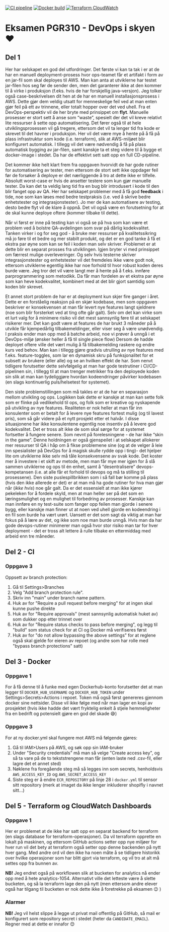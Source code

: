 [![CI pipeline](https://github.com/MagnusHodne/pgr310-exam/actions/workflows/ci.yml/badge.svg)](https://github.com/MagnusHodne/pgr310-exam/actions/workflows/ci.yml)
[![Docker build](https://github.com/MagnusHodne/pgr310-exam/actions/workflows/docker.yml/badge.svg)](https://github.com/MagnusHodne/pgr310-exam/actions/workflows/docker.yml)
[![Terraform CloudWatch](https://github.com/MagnusHodne/pgr310-exam/actions/workflows/cloudwatch_dashboard.yml/badge.svg)](https://github.com/MagnusHodne/pgr310-exam/actions/workflows/cloudwatch_dashboard.yml)

# Eksamen PGR310 - DevOps i skyen :heart:

## Del 1

Her har selskapet en god del utfordringer. Det første vi kan ta tak i er at de har en manuell deployment-prosess hvor 
ops-teamet får et artifakt i form av en jar-fil som skal deployes til AWS. Man kan anta at utviklerne har testet jar-filen 
hos seg før de sender den, men det garanterer ikke at den kommer til å virke i produksjon (f.eks. hvis de har forskjellig 
java-versjon). Jeg tolker også case-beskrivelsen dit hen at de har en manuell installasjonsprosess i AWS. Dette gjør dem 
veldig utsatt for menneskelige feil ved at man enten gjør feil på ett av trinnene, eller totalt hopper over det ved uhell. 
Fra et DevOps-perspektiv vil de her bryte med prinsippet om **flyt**. Manuelle prosesser er stort sett å anse som “waste”, 
spesielt der det vil kreve relativt lite ressurser å sette opp automatisering. Det fører også til at hele utviklingsprosessen 
vil gå tregere, ettersom det vil ta lenger tid fra kode er skrevet til det havner i produksjon. Her vil det være mye å 
hente på å få på plass infrastruktur som kode (i.e. terraform), slik at AWS-miljøet blir konfigurert automatisk. I tillegg 
vil det være nødvendig å få på plass automatisk bygging av jar-filen, samt kanskje ta et steg videre til å bygge et docker-image 
i stedet. Da har de effektivt sett satt opp en full CD-pipeline.

Det kommer ikke helt klart frem fra oppgaven hvorvidt de har gode rutiner for automatisering av tester, men ettersom de 
stort sett ikke oppdager feil før de forsøker å deploye er det nærliggende å tro at dette ikke er tilfelle. Absolutt 
worst-case er hvis de ansetter testere som kun gjør manuelle tester. Da kan det ta veldig lang tid fra en bug blir introdusert 
i kode til den blir fanget opp av QA. Her har selskapet problemer med å få god **feedback** i tide, noe som kan løses med bedre 
testpraksis (i.e. ved å skrive bedre enhetstester og integrasjonstester). Jo mer de kan automatisere av testing, desto bedre 
flyt vil de klare å oppnå. Det vil også være en forutsetning for at de skal kunne deploye oftere (kommer tilbake til dette).

Når vi først er inne på testing kan vi også se på hva som kan være et problem ved å bolstre QA-avdelingen som svar på 
dårlig kodekvalitet. Tanken virker i og for seg god - å bruke mer ressurser på kvalitetssikring må jo føre til et bedre 
og mer stabilt produkt, og det er en god tanke å få et ekstra par øyne som kan se feil i koden man selv skriver. Problemet 
er at dette blir en separat prosses fra utviklingen. Igjen bryter vi med prinsippet om færrest mulige overleveringer. Og 
selv hvis testerne skriver integrasjonstester og enhetstester vil det fremdeles ikke være godt nok, ettersom utviklerne 
egentlig ikke har noe forhold til hvor robust koden deres burde være. Jeg tror det vil være langt mer å hente på å f.eks. 
innføre parprogrammering som metodikk. Da får man fordelen av et ekstra par øyne som kan heve kodekvalitet, kombinert med 
at det blir gjort samtidig som koden blir skrevet.

Et annet stort problem de har er at deployment kun skjer fire ganger i året. Dette er en forståelig reaksjon på en skjør 
kodebase, men som oppgaven beskriver er konsekvensen at man får levert nye features langt sjeldnere (noe som blir forsterket 
ved at ting ofte går galt). Selv om det kan virke som et lurt valg for å minimere risiko vil det mest sannsynlig føre til 
at selskapet risikerer mer. Det kan godt være at features de har brukt 3 måneder på å utvikle får kjempedårlig tilbakemeldinger, 
eller viser seg å være unødvendig. I praksis ender man opp med å batche arbeid, noe vi prøver å unngå i et DevOps-miljø 
(ønsker heller å få til single piece flow) Dersom de hadde deployet oftere ville det vært mulig å få tilbakemelding raskere 
og endre kurs ved behov. Man kan i tillegg gjøre gradvis utrulling av nye features med f.eks. feature-toggles, som lar 
en dynamisk skru på funksjonalitet for et subsett av brukere (eller alle) og se an hvilken effekt de har. Som nenvt 
tidligere forutsetter dette selvfølgelig at man har gode testrutiner i CI/CD-pipelinen sin, i tillegg til at man trenger 
metrikker fra den deployede koden sin slik at man kan tydeliggjøre hvordan kodeendringer påvirker kodebasen (en slags 
kontinuerlig puls/helsetest for systemet).

Den siste problemstillingen som må takles er at de har en separasjon mellom utvikling og ops. Logikken bak dette er 
kanskje at man kan sette folk som er flinke på vedlikehold til ops, og folk som er kreative og nyskapende på utvikling 
av nye features. Realiteten er nok heller at man får inn konsulenter som er betalt for å levere nye features fortest 
mulig (og til lavest pris), som så går videre på et nytt prosjekt etter et halvår. I disse situasjonene har ikke 
konsulentene egentlig noe insentiv på å levere god kodekvalitet. Det er tross alt ikke de som skal sørge for at systemet 
fortsetter å fungere senere. Som nevnt på forelesningene - de har ikke “skin in the game”. Denne holdningen er også 
gjenspeilet i at selskapet allokerer mer ressurser til QA i håp om å fikse problemene sine (og at de velger å leie inn 
spesialister på DevOps for å magisk skulle rydde opp i ting)- det hjelper lite om utviklerne ikke selv må tåle konsekvensene 
av svak kode. Det koster mer å investere i et skift av metode, men man får mye mer igjen for å slå sammen utviklerne og 
ops til én enhet, samt å “desentralisere” devops-kompetansen (i.e. at alle får et forhold til devops og må ta stilling 
til prosessene). Den siste puslespillbrikken som i så fall bør komme på plass (hvis den ikke allerede er det) er at man 
må ha gode rutiner for hva man gjør når (*ikke hvis*) noe går galt. Da er det essensielt at man ikke kjører pekeleken for 
å fordele skyld, men at man heller ser på det som en læringsmulighet og en mulighet til forbedring av prosesser. Kanskje 
kan man innføre en ny test-suite som fanger opp feilen man gjorde i senere bygg, eller kanskje man finner ut at noen ved 
uhell gjorde en kodeendring i en fil som burde ha vært urørt. Uansett er det som sagt da viktig at man har fokus på å lære 
av det, og ikke som noe man burde unngå. Hvis man da har gode devops-rutiner minimerer man også hvor stor risiko man tar 
for hver deployment - det er tross alt lettere å rulle tilbake en ettermiddag med arbeid enn tre måneder.

## Del 2 - CI

### Oppgave 3

Oppsett av branch protection:

1. Gå til Settings>Branches
2. Velg "Add branch protection rule".
3. Skriv inn "main" under branch name pattern.
4. Huk av for "Require a pull request before merging" for at ingen skal kunne pushe direkte
5. Huk av for "Require approvals" (mest sannsynlig automatisk huket av) som dukker opp etter trinnet over
6. Huk av for "Require status checks to pass before merging", og legg til "build" som status check for at CI og Docker må verifiseres først
7. Huk av for "do not allow bypassing the above settings" for at reglene også skal gjelde for eieren av repoet (og andre som har rolle med "bypass branch protections" satt)

## Del 3 - Docker

### Oppgave 1

For å få denne til å funke med egen Dockerhub-konto forutsetter det at man legger til `DOCKER_HUB_USERNAME` og `DOCKER_HUB_TOKEN` 
under Settings>Secrets>Actions i repoet. Token må også først genereres gjennom docker sine nettsider. Disse vil ikke følge 
med når man lager en kopi av prosjektet (hvis ikke hadde det vært fryktelig enkelt å stjele hemmeligheter fra en bedrift
og potensielt gjøre en god del skade :sweat_smile:) 

### Oppgave 3

For at ny docker.yml skal fungere mot AWS må følgende gjøres:

1. Gå til IAM>Users på AWS, og søk opp sin IAM-bruker
2. Under "Security credentials" må man så velge "Create access key", og så ta vare på de to tekststrengene man får (enten
laste ned .csv-fil, eller lagre det et annet sted)
3. Nøklene fra foregående steg må så legges inn som secrets, henholdsvis `AWS_ACCESS_KEY_ID` og `AWS_SECRET_ACCESS_KEY`
4. Siste steg er å endre `ECR_REPOSITORY` på linje 28 i `docker.yml` til sensor sitt repository (merk at imaget da ikke
lenger inkluderer shopifly i navnet sitt...)

## Del 5 - Terraform og CloudWatch Dashboards

### Oppgave 1

Her er problemet at de ikke har satt opp en separat backend for terraform (en slags database for terraform-operasjoner). 
Da vil terraform opprette en lokalt på maskinen, og ettersom GitHub actions setter opp nye miljøer for hver run vil det 
bety at terraform også setter opp denne backenden på nytt hver gang. Med andre ord vil den ikke ha noen måte å se 
tidligere historikk over hvilke operasjoner som har blitt gjort via terraform, og vil tro at alt må settes opp fra bunnen av.

**NB!** Jeg endret også på workflowen slik at bucketen for analytics nå ender opp med å hete analytics-1054. Alternativt ville 
det letteste være å slette bucketen, og så la terraform lage den på nytt (men ettersom andre elever også har tilgang til 
bucketen er nok dette ikke å foretrekke på eksamen :wink: )

### Alarmer

**NB!** Jeg vil helst slippe å legge ut privat mail offentlig på GitHub, så mail er konfigurert som repository secret i 
stedet (heter da `CANDIDATE_EMAIL`). Regner med at dette er innafor :blush:
